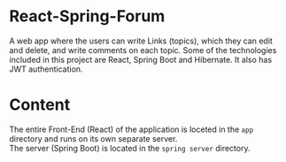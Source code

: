 # React-Spring-Forum
A web app where the users can write Links (topics), which they can edit and delete, and write comments on each topic. Some of the technologies included in this project are React, Spring Boot and Hibernate. It also has JWT authentication.   

# Content
The entire Front-End (React) of the application is loceted in the `app` directory and runs on its own separate server. <br/>
The server (Spring Boot) is located in the `spring server` directory.
